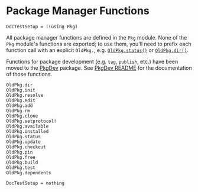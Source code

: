 # Package Manager Functions

```@meta
DocTestSetup = :(using Pkg)
```

All package manager functions are defined in the `Pkg` module. None of the `Pkg` module's functions
are exported; to use them, you'll need to prefix each function call with an explicit `OldPkg.`, e.g.
[`OldPkg.status()`](@ref) or [`OldPkg.dir()`](@ref).

Functions for package development (e.g. `tag`, `publish`, etc.) have been moved to the [PkgDev](https://github.com/JuliaLang/PkgDev.jl)
package. See [PkgDev README](https://github.com/JuliaLang/PkgDev.jl/blob/master/README.md) for
the documentation of those functions.

```@docs
OldPkg.dir
OldPkg.init
OldPkg.resolve
OldPkg.edit
OldPkg.add
OldPkg.rm
OldPkg.clone
OldPkg.setprotocol!
OldPkg.available
OldPkg.installed
OldPkg.status
OldPkg.update
OldPkg.checkout
OldPkg.pin
OldPkg.free
OldPkg.build
OldPkg.test
OldPkg.dependents
```

```@meta
DocTestSetup = nothing
```
